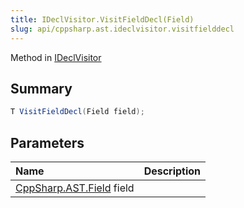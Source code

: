 ```yaml
---
title: IDeclVisitor.VisitFieldDecl(Field)
slug: api/cppsharp.ast.ideclvisitor.visitfielddecl
---
```

Method in [IDeclVisitor](/api/cppsharp/ast/ideclvisitor)

## Summary



```csharp
T VisitFieldDecl(Field field);
```

## Parameters

|Name|Description|
|:---|:---|
|[CppSharp.AST.Field](/api/cppsharp/ast/field) field||

